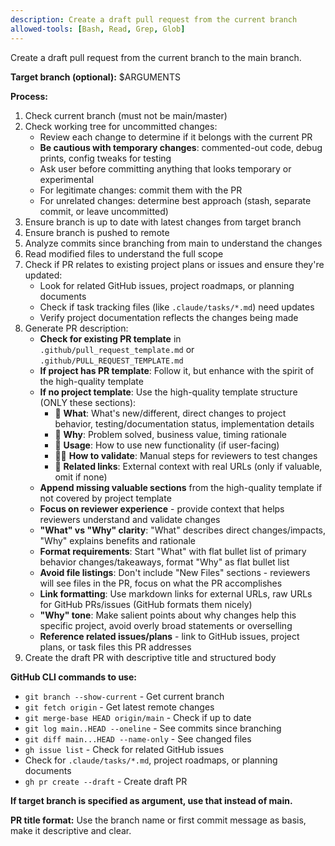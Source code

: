 ```yaml
---
description: Create a draft pull request from the current branch
allowed-tools: [Bash, Read, Grep, Glob]
---
```


Create a draft pull request from the current branch to the main branch.

**Target branch (optional):** $ARGUMENTS

**Process:**
1. Check current branch (must not be main/master)
2. Check working tree for uncommitted changes:
   - Review each change to determine if it belongs with the current PR
   - **Be cautious with temporary changes**: commented-out code, debug prints, config tweaks for testing
   - Ask user before committing anything that looks temporary or experimental
   - For legitimate changes: commit them with the PR
   - For unrelated changes: determine best approach (stash, separate commit, or leave uncommitted)
3. Ensure branch is up to date with latest changes from target branch
4. Ensure branch is pushed to remote
5. Analyze commits since branching from main to understand the changes
6. Read modified files to understand the full scope
7. Check if PR relates to existing project plans or issues and ensure they're updated:
   - Look for related GitHub issues, project roadmaps, or planning documents
   - Check if task tracking files (like `.claude/tasks/*.md`) need updates
   - Verify project documentation reflects the changes being made
8. Generate PR description:
   - **Check for existing PR template** in `.github/pull_request_template.md` or `.github/PULL_REQUEST_TEMPLATE.md`
   - **If project has PR template**: Follow it, but enhance with the spirit of the high-quality template
   - **If no project template**: Use the high-quality template structure (ONLY these sections):
     - 💪 **What**: What's new/different, direct changes to project behavior, testing/documentation status, implementation details
     - 🤔 **Why**: Problem solved, business value, timing rationale
     - 👀 **Usage**: How to use new functionality (if user-facing)
     - 👩‍🔬 **How to validate**: Manual steps for reviewers to test changes
     - 🔗 **Related links**: External context with real URLs (only if valuable, omit if none)
   - **Append missing valuable sections** from the high-quality template if not covered by project template
   - **Focus on reviewer experience** - provide context that helps reviewers understand and validate changes
   - **"What" vs "Why" clarity**: "What" describes direct changes/impacts, "Why" explains benefits and rationale
   - **Format requirements**: Start "What" with flat bullet list of primary behavior changes/takeaways, format "Why" as flat bullet list
   - **Avoid file listings**: Don't include "New Files" sections - reviewers will see files in the PR, focus on what the PR accomplishes
   - **Link formatting**: Use markdown links for external URLs, raw URLs for GitHub PRs/issues (GitHub formats them nicely)
   - **"Why" tone**: Make salient points about why changes help this specific project, avoid overly broad statements or overselling
   - **Reference related issues/plans** - link to GitHub issues, project plans, or task files this PR addresses
9. Create the draft PR with descriptive title and structured body

**GitHub CLI commands to use:**
- `git branch --show-current` - Get current branch
- `git fetch origin` - Get latest remote changes
- `git merge-base HEAD origin/main` - Check if up to date
- `git log main..HEAD --oneline` - See commits since branching
- `git diff main...HEAD --name-only` - See changed files
- `gh issue list` - Check for related GitHub issues
- Check for `.claude/tasks/*.md`, project roadmaps, or planning documents
- `gh pr create --draft` - Create draft PR

**If target branch is specified as argument, use that instead of main.**

**PR title format:** Use the branch name or first commit message as basis, make it descriptive and clear.